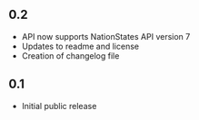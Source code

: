 ## 0.2 ##

* API now supports NationStates API version 7
* Updates to readme and license
* Creation of changelog file

## 0.1 ##

* Initial public release